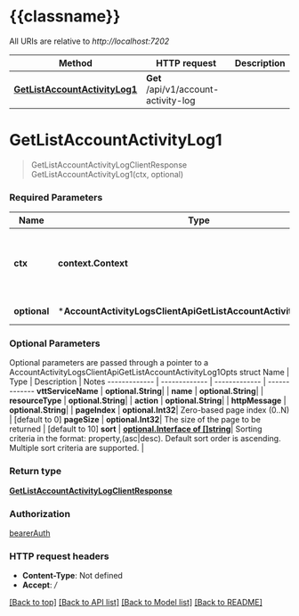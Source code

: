 # {{classname}}

All URIs are relative to *http://localhost:7202*

Method | HTTP request | Description
------------- | ------------- | -------------
[**GetListAccountActivityLog1**](AccountActivityLogsClientApi.md#GetListAccountActivityLog1) | **Get** /api/v1/account-activity-log | 

# **GetListAccountActivityLog1**
> GetListAccountActivityLogClientResponse GetListAccountActivityLog1(ctx, optional)


### Required Parameters

Name | Type | Description  | Notes
------------- | ------------- | ------------- | -------------
 **ctx** | **context.Context** | context for authentication, logging, cancellation, deadlines, tracing, etc.
 **optional** | ***AccountActivityLogsClientApiGetListAccountActivityLog1Opts** | optional parameters | nil if no parameters

### Optional Parameters
Optional parameters are passed through a pointer to a AccountActivityLogsClientApiGetListAccountActivityLog1Opts struct
Name | Type | Description  | Notes
------------- | ------------- | ------------- | -------------
 **vttServiceName** | **optional.String**|  | 
 **name** | **optional.String**|  | 
 **resourceType** | **optional.String**|  | 
 **action** | **optional.String**|  | 
 **httpMessage** | **optional.String**|  | 
 **pageIndex** | **optional.Int32**| Zero-based page index (0..N) | [default to 0]
 **pageSize** | **optional.Int32**| The size of the page to be returned | [default to 10]
 **sort** | [**optional.Interface of []string**](string.md)| Sorting criteria in the format: property,(asc|desc). Default sort order is ascending. Multiple sort criteria are supported. | 

### Return type

[**GetListAccountActivityLogClientResponse**](GetListAccountActivityLogClientResponse.md)

### Authorization

[bearerAuth](../README.md#bearerAuth)

### HTTP request headers

 - **Content-Type**: Not defined
 - **Accept**: */*

[[Back to top]](#) [[Back to API list]](../README.md#documentation-for-api-endpoints) [[Back to Model list]](../README.md#documentation-for-models) [[Back to README]](../README.md)

